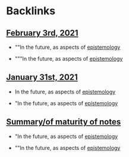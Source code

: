 
# Backlinks
## [February 3rd, 2021](<February 3rd, 2021.md>)
- ""In the future, as aspects of [epistemology](<epistemology.md>)

- """In the future, as aspects of [epistemology](<epistemology.md>)

## [January 31st, 2021](<January 31st, 2021.md>)
- In the future, as aspects of [epistemology](<epistemology.md>)

- "In the future, as aspects of [epistemology](<epistemology.md>)

## [Summary/of maturity of notes](<Summary/of maturity of notes.md>)
- "In the future, as aspects of [epistemology](<epistemology.md>)

- ""In the future, as aspects of [epistemology](<epistemology.md>)

